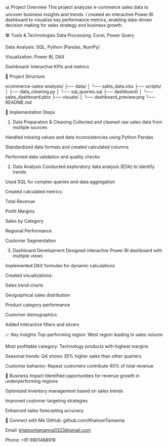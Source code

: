 📊 Project Overview
This project analyzes e-commerce sales data to uncover business insights and trends. I created an interactive Power BI dashboard to visualize key performance metrics, enabling data-driven decision making for sales strategy and business growth.

🛠️ Tools & Technologies
Data Processing: Excel, Power Query

Data Analysis: SQL, Python (Pandas, NumPy)

Visualization: Power BI, DAX

Dashboard: Interactive KPIs and metrics

📁 Project Structure

ecommerce-sales-analysis/
├── data/
│   └── sales_data.xlsx
├── scripts/
│   ├── data_cleaning.py
│   └── sql_queries.sql
├── dashboard/
│   └── sales_dashboard.pbix
├── visuals/
│   └── dashboard_preview.png
└── README.md

🔧 Implementation Steps
1. Data Preparation & Cleaning
Collected and cleaned raw sales data from multiple sources

Handled missing values and data inconsistencies using Python Pandas

Standardized data formats and created calculated columns

Performed data validation and quality checks

2. Data Analysis
Conducted exploratory data analysis (EDA) to identify trends

Used SQL for complex queries and data aggregation

Created calculated metrics:

Total Revenue

Profit Margins

Sales by Category

Regional Performance

Customer Segmentation

3. Dashboard Development
Designed interactive Power BI dashboard with multiple views

Implemented DAX formulas for dynamic calculations

Created visualizations:

Sales trend charts

Geographical sales distribution

Product category performance

Customer demographics

Added interactive filters and slicers

📈 Key Insights
Top-performing region: West region leading in sales volume

Most profitable category: Technology products with highest margins

Seasonal trends: Q4 shows 35% higher sales than other quarters

Customer behavior: Repeat customers contribute 40% of total revenue

🎯 Business Impact
Identified opportunities for revenue growth in underperforming regions

Optimized inventory management based on sales trends

Improved customer targeting strategies

Enhanced sales forecasting accuracy

🔗 Connect with Me
GitHub: github.com/KhatoonTamanna

Email: khatoontamanna0323@gmail.com

Phone: +91 9801488918